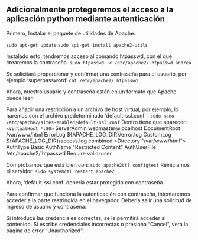 <h2>Adicionalmente protegeremos el acceso a la aplicación python mediante autenticación</h2>
Primero,  Instalar el paquete de utilidades de Apache:

```sudo apt-get update```
```sudo apt-get install apache2-utils```

Instalado esto, tendremos acceso al comando htpasswd, con el que crearemos la contraseña.
```sudo htpasswd -c /etc/apache2/.htpasswd andrea```

Se solicitará proporcionar y confirmar una contraseña para el usuario, por ejemplo ‘superpassword’
```cat /etc/apache2/.htpasswd```

Ahora, nuestro usuario y contraseña están en un formato que Apache puede leer.

Para añadir una restricción a un archivo de host virtual, por ejemplo, lo haremos con el archivo predeterminado ‘default-ssl.conf ‘:
```sudo nano /etc/apache2/sites-enabled/default-ssl.conf```
Dentro tiene que aparecer:
```<VirtualHost *:80>```
ServerAdmin webmaster@localhost
DocumentRoot /var/www/html
ErrorLog ${APACHE_LOG_DIR}/error.log
CustomLog ${APACHE_LOG_DIR}/access.log combined
<Directory "/var/www/html">
AuthType Basic
AuthName "Restricted Content"
AuthUserFile /etc/apache2/.htpasswd
Require valid-user
</Directory>
</VirtualHost>

Comprobamos que está bien con: ```sudo apache2ctl configtest```
Reiniciamos el servidor: ```sudo systemctl restart apache2```

Ahora, ‘default-ssl.conf’ debería estar protegido con contraseña.

Para confirmar que funciona la autenticación con contraseña, intentaremos acceder a la parte restringida en el navegador. Debería salir una solicitud de ingreso de usuario y contraseña:

Si introduce las credenciales correctas, se le permitirá acceder al contenido. Si escribe credenciales incorrectas o presiona “Cancel”, verá la página de error “Unauthorized”:



